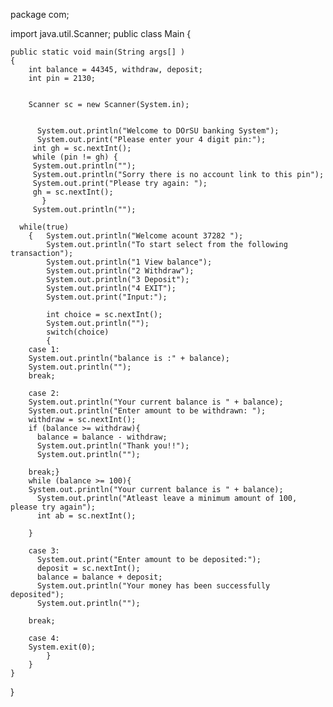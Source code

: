 package com;

import java.util.Scanner;
public class Main {
       
    public static void main(String args[] )  
    {  
        int balance = 44345, withdraw, deposit;  
        int pin = 2130;
          
          
        Scanner sc = new Scanner(System.in);  
       
     
          System.out.println("Welcome to DOrSU banking System");
          System.out.print("Please enter your 4 digit pin:");
         int gh = sc.nextInt();
         while (pin != gh) {
         System.out.println("");
         System.out.println("Sorry there is no account link to this pin");
         System.out.print("Please try again: ");
         gh = sc.nextInt();
           }
         System.out.println("");
         
      while(true)  
        {   System.out.println("Welcome acount 37282 ");
            System.out.println("To start select from the following transaction");
            System.out.println("1 View balance");  
            System.out.println("2 Withdraw");  
            System.out.println("3 Deposit");  
            System.out.println("4 EXIT");  
            System.out.print("Input:"); 
              
            int choice = sc.nextInt();  
            System.out.println("");
            switch(choice)  
            {  
        case 1:  
        System.out.println("balance is :" + balance);
        System.out.println("");
        break;
        
        case 2:
        System.out.println("Your current balance is " + balance);
        System.out.println("Enter amount to be withdrawn: ");
        withdraw = sc.nextInt();
        if (balance >= withdraw){
          balance = balance - withdraw;
          System.out.println("Thank you!!");
          System.out.println("");
       
        break;}
        while (balance >= 100){
        System.out.println("Your current balance is " + balance);
          System.out.println("Atleast leave a minimum amount of 100, please try again");
          int ab = sc.nextInt();
          
        }
          
        case 3:
          System.out.print("Enter amount to be deposited:");
          deposit = sc.nextInt();
          balance = balance + deposit;
          System.out.println("Your money has been successfully deposited");
          System.out.println("");

        break;
        
        case 4:
        System.exit(0);  
            }
        }  
    }  
}  
